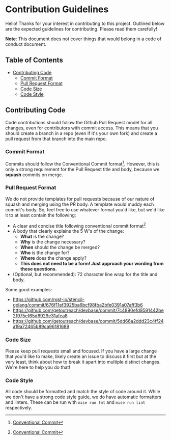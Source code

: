 # Contribution Guidelines

Hello! Thanks for your interest in contributing to this project.
Outlined below are the expected guidelines for contributing. Please read
them carefully!

**Note**: This document does not cover things that would belong in a
code of conduct document.

## Table of Contents

<!-- !!! Generated !!! -->
<!-- toc -->
- [Contributing Code](#contributing-code)
  - [Commit Format](#commit-format)
  - [Pull Request Format](#pull-request-format)
  - [Code Size](#code-size)
  - [Code Style](#code-style)
<!-- /toc -->

## Contributing Code

Code contributions should follow the Github Pull Request model for all
changes, even for contributors with commit access. This means that you
should create a branch in a repo (even if it's your own fork) and create
a pull request from that branch into the main repo.

### Commit Format

Commits should follow the Conventional Commit format[^1]. However,
this is only a strong requirement for the Pull Request title and body,
because we **squash** commits on merge.

### Pull Request Format

We do not provide templates for pull requests because of our nature of
squash and merging using the PR body. A template would muddy each
commit's body. So, feel free to use whatever format you'd like, but we'd
like it to at least contain the following:

- A clear and concise title following conventional commit format[^1]
- A body that clearly explains the 5 W's of the change:
  - **What** is the change?
  - **Why** is the change necessary?
  - **When** should the change be merged?
  - **Who** is the change for?
  - **Where** does the change apply?
  - **This does not need to be a form! Just approach your wording from
    these questions.**
- (Optional, but recommended): 72 character line wrap for the title and
  body.

Some good examples:

- <https://github.com/rgst-io/stencil-golang/commit/676f11ef3925ba6bcf98fba2bfe0391a07aff3b6>
- <https://github.com/getoutreach/devbase/commit/7c4890efd8591442be2f975ef65d6929e31afea8>
- <https://github.com/getoutreach/devbase/commit/5dd66a2ddd23c4ff24a19a72465b89ca96181689>

### Code Size

Please keep pull requests small and focused. If you have a large change
that you'd like to make, likely create an issue to discuss it first but
at the very least, think about how to break it apart into multiple
distinct changes. We're here to help you do that!

### Code Style

All code should be formatted and match the style of code around it.
While we don't have a strong code style guide, we do have automatic
formatters and linters. These can be run with `mise run fmt` and `mise
run lint` respectively.

[^1]: [Conventional Commit](https://www.conventionalcommits.org/en/v1.0.0)
